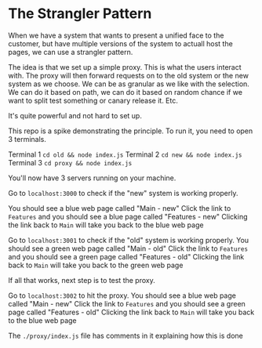 # The Strangler Pattern

When we have a system that wants to present a unified face to the customer, but have multiple versions of the system to actuall host the pages, we can use a strangler pattern.

The idea is that we set up a simple proxy. This is what the users interact with. The proxy will then forward requests on to the old system or the new system as we choose. We can be as granular as we like with the selection. We can do it based on path, we can do it based on random chance if we want to split test something or canary release it. Etc.

It's quite powerful and not hard to set up.

This repo is a spike demonstrating the principle. To run it, you need to open 3 terminals. 

Terminal 1
`cd old && node index.js`
Terminal 2
`cd new && node index.js`
Terminal 3
`cd proxy && node index.js`

You'll now have 3 servers running on your machine.

Go to `localhost:3000` to check if the "new" system is working properly.

You should see a blue web page called "Main - new"
Click the link to `Features` and you should see a blue page called "Features - new"
Clicking the link back to `Main` will take you back to the blue web page


Go to `localhost:3001` to check if the "old" system is working properly.
You should see a green web page called "Main - old"
Click the link to `Features` and you should see a green page called "Features - old"
Clicking the link back to `Main` will take you back to the green web page

If all that works, next step is to test the proxy.

Go to `localhost:3002` to hit the proxy.
You should see a blue web page called "Main - new"
Click the link to `Features` and you should see a green page called "Features - old"
Clicking the link back to `Main` will take you back to the blue web page

The `./proxy/index.js` file has comments in it explaining how this is done
